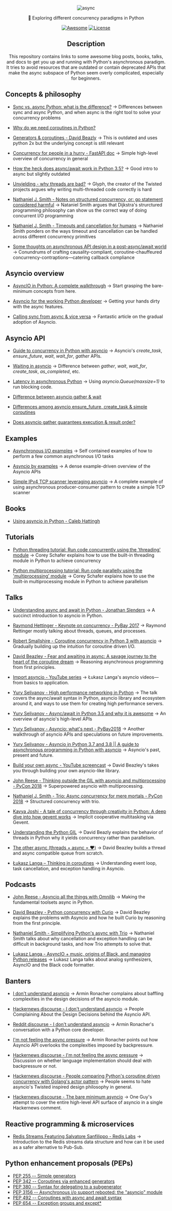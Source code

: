 <div align="center">

![async](https://user-images.githubusercontent.com/30027932/114286121-d4fef400-9a7d-11eb-9e1c-34904ac79aa3.png)


🌿 Exploring different concurrency paradigms in Python

[![Awesome](https://awesome.re/badge-flat.svg)](https://awesome.re)
[![License](https://img.shields.io/cocoapods/l/AFNetworking?style=flat-square)](https://github.com/rednafi/think-asyncio/blob/master/LICENSE)

</div>


<div align="center">

## Description

This repository contains links to some awesome blog posts, books, talks, and docs to get you up and running with Python's asynchronous paradigm. It tries to avoid resources that are outdated or contain deprecated APIs that make the async subspace of Python seem overly complicated, especially for beginners.

</div>


## Concepts & philosophy

* [Sync vs. async Python: what is the difference?](https://blog.miguelgrinberg.com/post/sync-vs-async-python-what-is-the-difference) -> Differences between sync and async Python, and when async is the right tool to solve your concurrency problems

* [Why do we need coroutines in Python?](https://stackoverflow.com/questions/40925797/why-do-we-need-coroutines-in-python)

* [Generators & coroutines - David Beazly](http://www.dabeaz.com/coroutines/Coroutines.pdf) -> This is outdated and uses python 2x but the underlying concept is still relevant


* [Concurrency for people in a hurry - FastAPI doc](https://fastapi.tiangolo.com/async/) -> Simple high-level overview of concurrency in general

* [How the heck does async/await work in Python 3.5?](https://snarky.ca/how-the-heck-does-async-await-work-in-python-3-5/) -> Good intro to async but slightly outdated

* [Unyielding - why threads are bad?](https://glyph.twistedmatrix.com/2014/02/unyielding.html) -> Glyph, the creator of the Twisted projects argues why writing multi-threaded code correctly is hard

* [Nathaniel J. Smith - Notes on structured concurrency, or: go statement considered harmful](https://vorpus.org/blog/notes-on-structured-concurrency-or-go-statement-considered-harmful/) -> Nataniel Smith argues that Dijkstra's strurctured programming philosophy can show us the correct way of doing concurrent I/O programming

* [Nathaniel J. Smith - Timeouts and cancellation for humans](https://vorpus.org/blog/timeouts-and-cancellation-for-humans/) -> Nathaniel Smith ponders on the ways timeout and cancellation can be handled across different concurrency primitives

* [Some thoughts on asynchronous API design in a post-async/await world](https://vorpus.org/blog/some-thoughts-on-asynchronous-api-design-in-a-post-asyncawait-world/) -> Conundrums of crafting causality-compliant, coroutine-chauffeured concurrency-contraptions—catering callback compliance

## Asyncio overview

* [AsyncIO in Python: A complete walkthrough](https://realpython.com/async-io-python/) -> Start grasping the bare-minimum concepts from here.

* [Asyncio for the working Python developer](https://yeray.dev/python/asyncio/asyncio-for-the-working-python-developer) -> Getting your hands dirty with the async features.

* [Calling sync from async & vice versa](https://www.aeracode.org/2018/02/19/python-async-simplified/) -> Fantastic article on the gradual adoption of Asyncio.


## Asyncio API

* [Guide to concurrency in Python with asyncio](https://www.integralist.co.uk/posts/python-asyncio/#gather) -> Asyncio's *create_task*, *ensure_future*, *wait*, *wait_for*, *gather* APIs.

* [Waiting in asyncio](https://hynek.me/articles/waiting-in-asyncio/) -> Difference between *gather*, *wait*, *wait_for*, *create_task*, *as_completed*, etc.

* [Latency in asynchronous Python](https://nullprogram.com/blog/2020/05/24/) -> Using *asyncio.Queue(maxsize=1)* to run blocking code.

* [Difference between asyncio gather & wait](https://stackoverflow.com/questions/42231161/asyncio-gather-vs-asyncio-wait#:~:text=gather%20mainly%20focuses%20on%20gathering,just%20waits%20on%20the%20futures.)

* [Differences among asyncio ensure_future, create_task & simple coroutines](https://stackoverflow.com/questions/36342899/asyncio-ensure-future-vs-baseeventloop-create-task-vs-simple-coroutine#:~:text=ensure_future%20is%20a%20method%20to,implement%20this%20function%20different%20ways.)

* [Does asyncio gather guarantees execution & result order?](https://stackoverflow.com/questions/54668701/asyncio-gather-scheduling-order-guarantee#:~:text=Yes%2C%20at%20least%20from%20the,of%20them%20one%20by%20one.)


## Examples

* [Asynchronous I/O examples](https://github.com/rednafi/think-async/tree/master/examples) -> Self contained examples of how to perform a few common asynchronous I/O tasks

* [Asyncio by examples](https://www.pythonsheets.com/notes/python-asyncio.html#) -> A dense example-driven overview of the Asyncio APIs

* [Simple IPv4 TCP scanner leveraging asyncio](https://github.com/rednafi/tcp-port-scanner) -> A complete example of using asynchronous producer-consumer pattern to create a simple TCP scanner


## Books

* [Using asyncio in Python - Caleb Hattingh](https://www.goodreads.com/book/show/50083143-using-asyncio-in-python?ac=1&from_search=true&qid=Ozrygzthcs&rank=3)


## Tutorials

* [Python threading tutorial: Run code concurrently using the 'threading' module](https://www.youtube.com/watch?v=IEEhzQoKtQU) -> Corey Schafer explains how to use the built-in threading module in Python to achieve concurrency

* [Python multiprocessing tutorial: Run code parallelly using the 'multiprocessing' module](https://www.youtube.com/watch?v=fKl2JW_qrso&t=36s) -> Corey Schafer explains how to use the built-in multiprocessing module in Python to achieve parallelism

## Talks

* [Understanding async and await in Python - Jonathan Slenders](https://www.youtube.com/watch?v=a_wWnxH2o0Y) -> A succinct introduction to asyncio in Python.

* [Raymond Hettinger - Keynote on concurrency - PyBay 2017](https://www.youtube.com/watch?v=9zinZmE3Ogk) -> Raymond Rettinger mostly talking about threads, queues, and processes.

* [Robert Smallshire - Coroutine concurrency in Python 3 with asyncio](https://www.youtube.com/watch?v=c5wodlqGK-M&t=2782s) -> Gradually building up the intuition for coroutine driven I/O.

* [David Beazley - Fear and awaiting in async: A savage journey to the heart of the coroutine dream](https://www.youtube.com/watch?v=E-1Y4kSsAFc&list=RDQMFa6jr3zatoc&index=3) -> Reasoning asynchronous programming from first principles.

* [Import asyncio - YouTube series](https://www.youtube.com/watch?v=Xbl7XjFYsN4&t=18s) -> Łukasz Langa's asyncio videos—from basics to application.

* [Yury Selivanov - High performance networking in Python](https://www.youtube.com/watch?v=pi49aiLBas8) -> The talk covers the async/await syntax in Python, asyncio library and ecosystem around it, and ways to use them for creating high performance servers.

* [Yury Selivanov - Async/await in Python 3.5 and why it is awesome](https://www.youtube.com/watch?v=m28fiN9y_r8&t=1s) -> An overview of asyncio's high-level APIs

* [Yury Selivanov - Asyncio: what's next - PyBay2018](https://www.youtube.com/watch?v=vem5GHboRNM) -> Another walkthrough of asyncio APIs and speculations on future improvements.

* [Yury Selivanov - Asyncio in Python 3.7 and 3.8 || A guide to asynchronous programming in Python with asyncio](https://www.youtube.com/watch?v=5ZUXg5uzrGU&t=4s) -> Asyncio's past, present and future.

* [Build your own async - YouTube screencast](https://www.youtube.com/watch?v=Y4Gt3Xjd7G8) -> David Beazley's takes you through building your own asyncio-like library.

* [John Reese - Thinking outside the GIL with asyncio and multiprocessing - PyCon 2018](https://www.youtube.com/watch?v=0kXaLh8Fz3k&t=125s) -> Superpowered asyncio with multiprocessing.

* [Nathaniel J. Smith - Trio: Async concurrency for mere mortals - PyCon 2018](https://www.youtube.com/watch?v=oLkfnc_UMcE&t=76s) -> Structured concurrency with trio.

* [Kavya Joshi - A tale of concurrency through creativity in Python: A deep dive into how gevent works](https://www.youtube.com/watch?v=GunMToxbE0E) -> Implicit cooperative multitasking via Gevent.

* [Understanding the Python GIL](https://www.youtube.com/watch?v=Obt-vMVdM8s&t=33s) -> David Beazly explains the behavior of threads in Python why it yields concurrency rather than parallelism.

* [The other async (threads + async = ❤️)](https://www.youtube.com/watch?v=x1ndXuw7S0s) -> David Beazley builds a thread and async compatible queue from scratch.

* [Łukasz Langa – Thinking in coroutines](https://www.youtube.com/watch?v=cvwrkOnn9xo) -> Understanding event loop, task cancellation, and exception handling in Asyncio.

## Podcasts

* [John Reese - Asyncio all the things with Omnilib](https://talkpython.fm/episodes/show/304/asyncio-all-the-things-with-omnilib) -> Making the fundamental toolsets async in Python.

* [David Beazley - Python concurrency with Curio](https://talkpython.fm/episodes/show/107/python-concurrency-with-curio) -> David Beazley explains the problems with Asyncio and how he built Curio by reasoning from the first principle.

* [Nathaniel Smith - Simplifying Python's async with Trio](https://talkpython.fm/episodes/show/167/simplifying-pythons-async-with-trio) -> Nathaniel Smith talks about why cancellation and exception handling can be difficult in background tasks, and how Trio attempts to solve that.

* [Lukasz Langa - AsyncIO + music, origins of Black, and managing Python releases](https://realpython.com/podcasts/rpp/7/) -> Lukasz Langa talks about analog synthesizers, AsyncIO and the Black code formatter.

## Banters

* [I don't understand asyncio](https://lucumr.pocoo.org/2016/10/30/i-dont-understand-asyncio/) -> Armin Ronacher complains about baffling complexities in the design decisions of the asyncio module.

* [Hackernews discourse - I don't understand asyncio](https://news.ycombinator.com/item?id=12829759) -> People Complaining About the Design Decisions behind the Asyncio API.

* [Reddit discourse - I don't understand asyncio](https://www.reddit.com/r/Python/comments/5a6gmv/i_dont_understand_pythons_asyncio_armin_ronachers/) -> Armin Ronacher's conversation with a Python core developer.

* [I'm not feeling the async pressure](https://lucumr.pocoo.org/2020/1/1/async-pressure/) -> Armin Ronacher points out how Asyncio API overlooks the complexities imposed by backpressure.

* [Hackernews discourse - I'm not feeling the async pressure](https://news.ycombinator.com/item?id=21927427) -> Discussion on whether language implementation should deal with backpressure or not.

* [Hackernews discourse - People comparing Python's coroutine driven concurrency with Golang's actor pattern](https://news.ycombinator.com/item?id=23289563) -> People seems to hate asyncio's Twisted inspired design philosophy in general.

* [Hackernews discourse - The bare minimum asyncio](https://news.ycombinator.com/item?id=17714304) -> One Guy's attempt to cover the entire high-level API surface of asyncio in a single Hackernews comment.

## Reactive programming & microservices

* [Redis Streams Featuring Salvatore Sanfilippo - Redis Labs](https://www.youtube.com/watch?v=qXEyuUxQXZM) -> Introduction to the Redis streams data structure and how can it be used as a safer alternative to Pub-Sub.


## Python enhancement proposals (PEPs)

* [PEP 255 -- Simple generators](https://www.python.org/dev/peps/pep-0255/)
* [PEP 342 -- Coroutines via enhanced generators](https://www.python.org/dev/peps/pep-0342/)
* [PEP 380 -- Syntax for delegating to a subgenerator](https://www.python.org/dev/peps/pep-0380/)
* [PEP 3156 -- Asynchronous i/o support rebooted: the "asyncio" module](https://www.python.org/dev/peps/pep-3156/)
* [PEP 492 -- Coroutines with async and await syntax](https://www.python.org/dev/peps/pep-0492/)
* [PEP 654 -- Exception groups and except*](https://www.python.org/dev/peps/pep-0654/)

